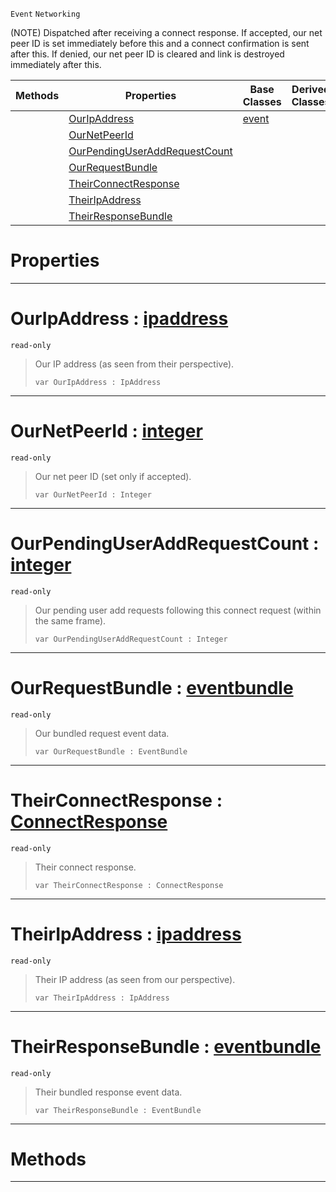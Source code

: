  `Event` `Networking`



(NOTE) Dispatched after receiving a connect response. If accepted, our net peer ID is set immediately before this and a connect confirmation is sent after this. If denied, our net peer ID is cleared and link is destroyed immediately after this.

|Methods|Properties|Base Classes|Derived Classes|
|---|---|---|---|
| |[ OurIpAddress](https://github.com/PlasmaEngine/PlasmaDocs/blob/master/code_reference/class_reference/netpeerreceivedconnectresponse.markdown#ouripaddress-plasma-engine)|[event](https://github.com/PlasmaEngine/PlasmaDocs/blob/master/code_reference/class_reference/event.markdown)| |
| |[ OurNetPeerId](https://github.com/PlasmaEngine/PlasmaDocs/blob/master/code_reference/class_reference/netpeerreceivedconnectresponse.markdown#ournetpeerid-plasma-engine)| | |
| |[ OurPendingUserAddRequestCount](https://github.com/PlasmaEngine/PlasmaDocs/blob/master/code_reference/class_reference/netpeerreceivedconnectresponse.markdown#ourpendinguseraddrequest)| | |
| |[ OurRequestBundle](https://github.com/PlasmaEngine/PlasmaDocs/blob/master/code_reference/class_reference/netpeerreceivedconnectresponse.markdown#ourrequestbundle-plasma-en)| | |
| |[ TheirConnectResponse](https://github.com/PlasmaEngine/PlasmaDocs/blob/master/code_reference/class_reference/netpeerreceivedconnectresponse.markdown#theirconnectresponse-zer)| | |
| |[ TheirIpAddress](https://github.com/PlasmaEngine/PlasmaDocs/blob/master/code_reference/class_reference/netpeerreceivedconnectresponse.markdown#theiripaddress-plasma-engi)| | |
| |[ TheirResponseBundle](https://github.com/PlasmaEngine/PlasmaDocs/blob/master/code_reference/class_reference/netpeerreceivedconnectresponse.markdown#theirresponsebundle-plasma)| | |


 #  Properties


---  
 #  OurIpAddress : [ipaddress](https://github.com/PlasmaEngine/PlasmaDocs/blob/master/code_reference/class_reference/ipaddress.markdown)

 `read-only`

> Our IP address (as seen from their perspective).
> ``` lang=cpp, name=Lightning
> var OurIpAddress : IpAddress


---  
 #  OurNetPeerId : [integer](https://github.com/PlasmaEngine/PlasmaDocs/blob/master/code_reference/lightning_base_types/integer.markdown)

 `read-only`

> Our net peer ID (set only if accepted).
> ``` lang=cpp, name=Lightning
> var OurNetPeerId : Integer


---  
 #  OurPendingUserAddRequestCount : [integer](https://github.com/PlasmaEngine/PlasmaDocs/blob/master/code_reference/lightning_base_types/integer.markdown)

 `read-only`

> Our pending user add requests following this connect request (within the same frame).
> ``` lang=cpp, name=Lightning
> var OurPendingUserAddRequestCount : Integer


---  
 #  OurRequestBundle : [eventbundle](https://github.com/PlasmaEngine/PlasmaDocs/blob/master/code_reference/class_reference/eventbundle.markdown)

 `read-only`

> Our bundled request event data.
> ``` lang=cpp, name=Lightning
> var OurRequestBundle : EventBundle


---  
 #  TheirConnectResponse : [ConnectResponse](https://github.com/PlasmaEngine/PlasmaDocs/blob/master/code_reference/enum_reference.markdown#connectresponse)

 `read-only`

> Their connect response.
> ``` lang=cpp, name=Lightning
> var TheirConnectResponse : ConnectResponse


---  
 #  TheirIpAddress : [ipaddress](https://github.com/PlasmaEngine/PlasmaDocs/blob/master/code_reference/class_reference/ipaddress.markdown)

 `read-only`

> Their IP address (as seen from our perspective).
> ``` lang=cpp, name=Lightning
> var TheirIpAddress : IpAddress


---  
 #  TheirResponseBundle : [eventbundle](https://github.com/PlasmaEngine/PlasmaDocs/blob/master/code_reference/class_reference/eventbundle.markdown)

 `read-only`

> Their bundled response event data.
> ``` lang=cpp, name=Lightning
> var TheirResponseBundle : EventBundle


---  
 #  Methods


---  
 

 